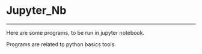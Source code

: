 # Jupyter_Nb
--------------------

Here are some programs, to be run in jupyter notebook.

Programs are related to python basics tools.
